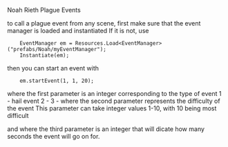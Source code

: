 Noah Rieth
Plague Events

to call a plague event from any scene,
first make sure that the event manager is loaded and instantiated
If it is not, use

        EventManager em = Resources.Load<EventManager>("prefabs/Noah/myEventManager");
        Instantiate(em);

then you can start an event with

        em.startEvent(1, 1, 20);

where the first parameter is an integer corresponding to the type of event
        1 - hail event
        2 -
        3 - 
where the second parameter represents the difficulty of the event
 This parameter can take integer values 1-10, with 10 being most difficult


and where the third parameter is an integer that will dicate how 
      many seconds the event will go on for.